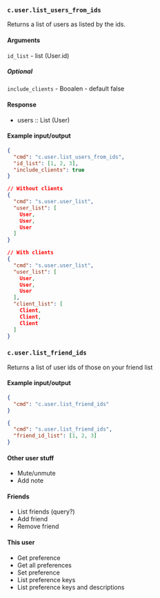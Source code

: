 ### `c.user.list_users_from_ids`
Returns a list of users as listed by the ids.

#### Arguments
`id_list` - list (User.id)

##### Optional
`include_clients` - Booalen - default false

#### Response
* users :: List (User)

#### Example input/output
```json
{
  "cmd": "c.user.list_users_from_ids",
  "id_list": [1, 2, 3],
  "include_clients": true
}

// Without clients
{
  "cmd": "s.user.user_list",
  "user_list": [
    User,
    User,
    User
  ]
}

// With clients
{
  "cmd": "s.user.user_list",
  "user_list": [
    User,
    User,
    User
  ],
  "client_list": [
    Client,
    Client,
    Client
  ]
}
```

### `c.user.list_friend_ids`
Returns a list of user ids of those on your friend list

#### Example input/output
```json
{
  "cmd": "c.user.list_friend_ids"
}

{
  "cmd": "s.user.list_friend_ids",
  "friend_id_list": [1, 2, 3]
}
```

#### Other user stuff
- Mute/unmute
- Add note

#### Friends
- List friends (query?)
- Add friend
- Remove friend

#### This user
- Get preference
- Get all preferences
- Set preference
- List preference keys
- List preference keys and descriptions
